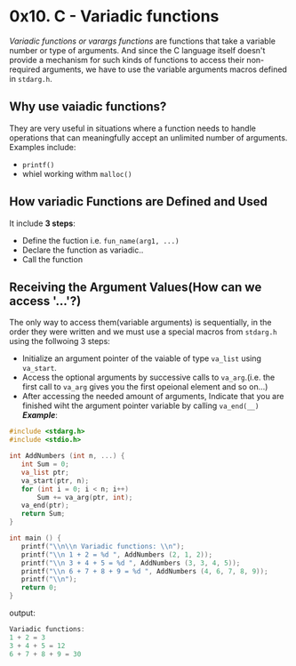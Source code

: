 # 0x10. C - Variadic functions
*Variadic functions or varargs functions* are functions that take a variable number or type of arguments. And since the C language itself doesn't provide a mechanism for such kinds of functions to access their non-required arguments, we have to use the variable arguments macros defined in `stdarg.h`.

## Why use vaiadic functions?
They are very useful in situations where a function needs to handle operations that can meaningfully accept an unlimited number of arguments. Examples include:
- `printf()`
- whiel working withm `malloc()`


## How variadic Functions are Defined and Used
It include __3 steps__:
 - Define the fuction i.e. `fun_name(arg1, ...)`
 - Declare the function as variadic..
 - Call the function 

## Receiving the Argument Values(How can we access '...'?)
The only way to access them(variable arguments) is sequentially, in the order they were written and we must use a special macros from `stdarg.h` using the follwoing 3 steps:
 - Initialize an argument pointer of the vaiable of type `va_list` using `va_start`.
 - Access the optional arguments by successive calls to `va_arg`.(i.e. the first call to `va_arg` gives you the first opeional element and so on...)
 - After accessing the needed amount of arguments, Indicate that you are finished wiht the argument pointer variable by calling `va_end(__)`
__*Example*__:
 ```C
#include <stdarg.h>
#include <stdio.h>

int AddNumbers (int n, ...) {
    int Sum = 0;
    va_list ptr;
    va_start(ptr, n);
    for (int i = 0; i < n; i++)
        Sum += va_arg(ptr, int);
    va_end(ptr);
    return Sum;
}

int main () {
    printf("\\n\\n Variadic functions: \\n");
    printf("\\n 1 + 2 = %d ", AddNumbers (2, 1, 2));
    printf("\\n 3 + 4 + 5 = %d ", AddNumbers (3, 3, 4, 5));
    printf("\\n 6 + 7 + 8 + 9 = %d ", AddNumbers (4, 6, 7, 8, 9));
    printf("\\n");
    return 0;
}
```
output:
```C
Variadic functions:
1 + 2 = 3
3 + 4 + 5 = 12
6 + 7 + 8 + 9 = 30
```
